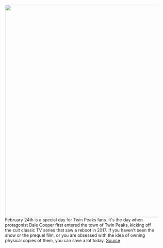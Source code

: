 <img src='https://cdn.vox-cdn.com/thumbor/ZMPrX8OUHevrbbPWWT2_bhkhczI=/0x0:2040x1360/1200x800/filters:focal(1088x340:1414x666)/cdn.vox-cdn.com/uploads/chorus_image/image/66362963/RR_20797.R_2040.0.jpg' width='700px' /><br/>
February 24th is a special day for Twin Peaks fans. It's the day when protagonist Dale Cooper first entered the town of Twin Peaks, kicking off the cult classic TV series that saw a reboot in 2017. If you haven't seen the show or the prequel film, or you are obsessed with the idea of owning physical copies of them, you can save a lot today.
<a href='https://www.theverge.com/good-deals/2020/2/24/21150575/twin-peaks-day-amazon-sale-tv-show-movie-third-season-bluray-dvds'> Source <a/>